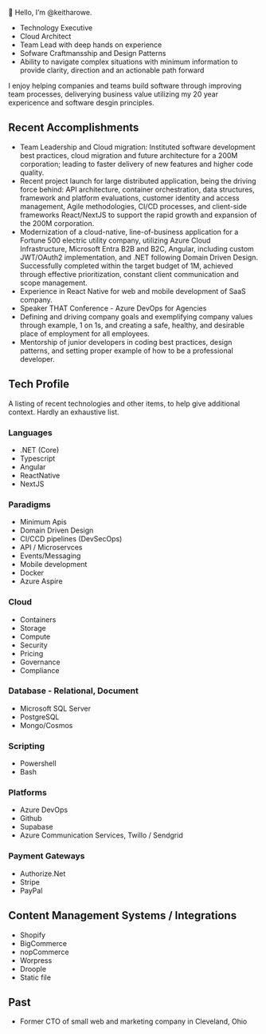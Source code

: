 👋 Hello, I’m @keitharowe. 
- Technology Executive
- Cloud Architect
- Team Lead with deep hands on experience
- Sofware Craftmansship and Design Patterns
- Ability to navigate complex situations with minimum information to provide clarity, direction and an actionable path forward
  
I enjoy helping companies and teams build software through improving team processes, deliverying business value utilizing my 20 year expericence and software desgin principles.

## Recent Accomplishments
- Team Leadership and Cloud migration: Instituted software development best practices, cloud migration and future architecture for a 200M corporation; leading to faster delivery of new features and higher code quality.
- Recent project launch for large distributed application, being the driving force behind: API architecture, container orchestration, data structures, framework and platform evaluations, customer identity and access management, Agile methodologies, CI/CD processes, and client-side frameworks React/NextJS to support the rapid growth and expansion of the 200M corporation.
- Modernization of a cloud-native, line-of-business application for a Fortune 500 electric utility company, utilizing Azure Cloud Infrastructure, Microsoft Entra B2B and B2C, Angular, including custom JWT/OAuth2 implementation, and .NET following Domain Driven Design. Successfully completed within the target budget of 1M, achieved through effective prioritization, constant client communication and scope management.
- Experience in React Native for web and mobile development of SaaS company.
- Speaker THAT Conference - Azure DevOps for Agencies
- Defining and driving company goals and exemplifying company values through example, 1 on 1s, and creating a safe, healthy, and desirable place of employment for all employees.
- Mentorship of junior developers in coding best practices, design patterns, and setting proper example of how to be a professional developer.

## Tech Profile
A listing of recent technologies and other items, to help give additional context. Hardly an exhaustive list.

### Languages
- .NET (Core)
- Typescript
- Angular
- ReactNative
- NextJS

###

### Paradigms
- Minimum Apis
- Domain Driven Design
- CI/CCD pipelines (DevSecOps)
- API / Microservces
- Events/Messaging
- Mobile development
- Docker
- Azure Aspire

### Cloud
- Containers
- Storage
- Compute
- Security
- Pricing
- Governance
- Compliance

### Database - Relational, Document
- Microsoft SQL Server
- PostgreSQL 
- Mongo/Cosmos
  
### Scripting
- Powershell
- Bash

### Platforms
- Azure DevOps
- Github
- Supabase
- Azure Communication Services, Twillo / Sendgrid

### Payment Gateways
- Authorize.Net
- Stripe
- PayPal

## Content Management Systems / Integrations
- Shopify
- BigCommerce
- nopCommerce
- Worpress
- Droople
- Static file

## Past
- Former CTO of small web and marketing company in Cleveland, Ohio 

<!---
keitharowe/keitharowe is a ✨ special ✨ repository because its `README.md` (this file) appears on your GitHub profile.
You can click the Preview link to take a look at your changes.
--->
